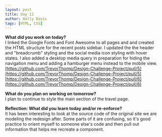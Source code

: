```yaml
---
layout: post
title: Day 11
author: Holly Davis
tags: [HTML, CSS]
---
```


**What did you work on today?**  
I linked the Google Fonts and Font Awesome to all pages and and created the HTML structure for the recent posts sidebar. I updated the the header and "breadcrumb" styling and the social media icon styling with hover states. I also added a desktop media query in preparation for hiding the navigation menu and adding a hamburger menu instead to the mobile view.  
[https://github.com/TrevorThomp/Design-Challenge-Project/pull/5](https://github.com/TrevorThomp/Design-Challenge-Project/pull/5)  
[https://github.com/TrevorThomp/Design-Challenge-Project/pull/6](https://github.com/TrevorThomp/Design-Challenge-Project/pull/6)

**What do you plan on working on tomorrow?**  
I plan to continue to style the main section of the travel page.

**Reflection: What did you learn today and/or re-enforce?**  
It has been interesting to look at the source code of the original site we are modeling the redesign after. Some parts of it are confusing, so it's good practice to orient myself to someone else's code and then pull out information that helps me recreate a component.


